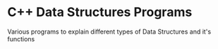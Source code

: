 # C++ Data Structures Programs
                  
Various programs to explain different types of Data Structures and it's functions 
